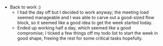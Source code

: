 - Back to work :)
  - I had the day off but I decided to work anyway; the meeting load seemed manageable and I was able to carve out a good-sized flow block, so it seemed like a good idea to get the week started today.
  - Ended up working half a day, which seemed like a good compromise; I ticked a few things off my todo list to start the week in good shape, freeing the rest for some critical tasks hopefully.
